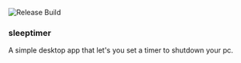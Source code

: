 ![Release Build](https://github.com/lordkeks/sleeptimer/actions/workflows/release.yml/badge.svg?event=push)

### sleeptimer
A simple desktop app that let's you set a timer to shutdown your pc.
